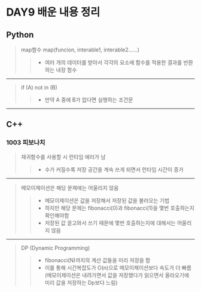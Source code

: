 # DAY9 배운 내용 정리

## Python
> map함수 map(funcion, interable1, interable2......)
>> - 여러 개의 데이터를 받아서 각각의 요소에 함수를 적용한 결과를 반환하는 내장 함수
------------------------------------------------------------------------------
> if (A) not in (B)
>> - 만약 A 중에 B가 없다면 실행하는 조건문
------------------------------------------------------------------------------

## C++ 

### 1003 피보나치

> 재귀함수를 사용할 시 런타임 에러가 남
>> - 수가 커질수록 저장 공간을 계속 쓰게 되면서 런타임 시간이 증가
------------------------------------------------------------------------------
> 메모이제이션은 해당 문제에는 어울리지 않음
>> - 메모이제이션은 값을 저장해서 저장된 값을 불러오는 기법
>> - 하지만 해당 문제는 fibonacci(0)과 fibonacci(1)을 몇번 호출하는지 확인해야함
>> - 저장된 값 끌고와서 쓰기 때문에 몇번 호출하는지에 대해서는 어울리지 않음
------------------------------------------------------------------------------
> DP (Dynamic Programming)
>> - fibonacci(N)까지의 계산 값들을 미리 저장을 함
>> - 이를 통해 시간복잡도가 O(n)으로 메모이제이션보다 속도가 더 빠름 (메모이제이션은 내려가면서 값을 저장했다가 읽으면서 올라오기에 미리 값을 저장하는 Dp보다 느림)
